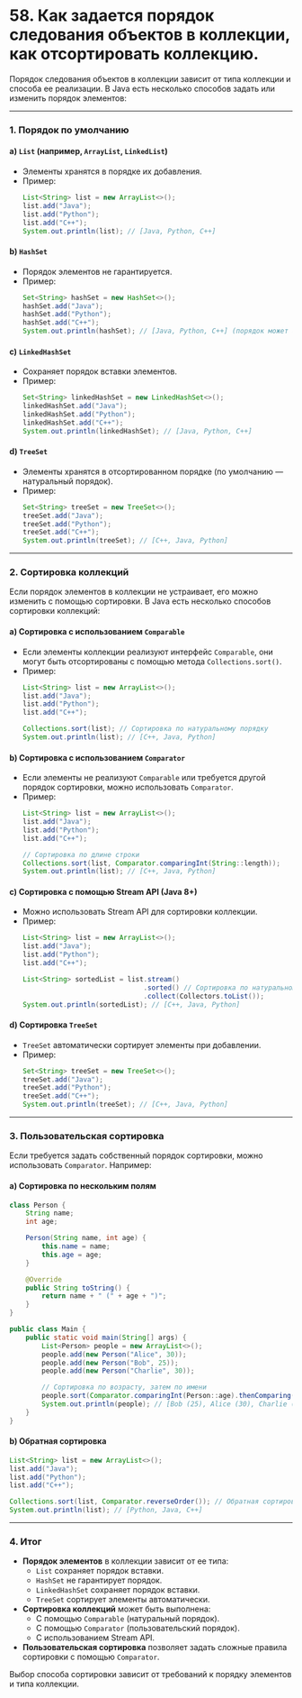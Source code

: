 # 58. Как задается порядок следования объектов в коллекции, как отсортировать коллекцию.

Порядок следования объектов в коллекции зависит от типа коллекции и способа ее реализации. В Java есть несколько способов задать или изменить порядок элементов:

---

### **1. Порядок по умолчанию**

#### a) **`List` (например, `ArrayList`, `LinkedList`)**
- Элементы хранятся в порядке их добавления.
- Пример:
  ```java
  List<String> list = new ArrayList<>();
  list.add("Java");
  list.add("Python");
  list.add("C++");
  System.out.println(list); // [Java, Python, C++]
  ```

#### b) **`HashSet`**
- Порядок элементов не гарантируется.
- Пример:
  ```java
  Set<String> hashSet = new HashSet<>();
  hashSet.add("Java");
  hashSet.add("Python");
  hashSet.add("C++");
  System.out.println(hashSet); // [Java, Python, C++] (порядок может быть любым)
  ```

#### c) **`LinkedHashSet`**
- Сохраняет порядок вставки элементов.
- Пример:
  ```java
  Set<String> linkedHashSet = new LinkedHashSet<>();
  linkedHashSet.add("Java");
  linkedHashSet.add("Python");
  linkedHashSet.add("C++");
  System.out.println(linkedHashSet); // [Java, Python, C++]
  ```

#### d) **`TreeSet`**
- Элементы хранятся в отсортированном порядке (по умолчанию — натуральный порядок).
- Пример:
  ```java
  Set<String> treeSet = new TreeSet<>();
  treeSet.add("Java");
  treeSet.add("Python");
  treeSet.add("C++");
  System.out.println(treeSet); // [C++, Java, Python]
  ```

---

### **2. Сортировка коллекций**

Если порядок элементов в коллекции не устраивает, его можно изменить с помощью сортировки. В Java есть несколько способов сортировки коллекций:

#### a) **Сортировка с использованием `Comparable`**
- Если элементы коллекции реализуют интерфейс `Comparable`, они могут быть отсортированы с помощью метода `Collections.sort()`.
- Пример:
  ```java
  List<String> list = new ArrayList<>();
  list.add("Java");
  list.add("Python");
  list.add("C++");

  Collections.sort(list); // Сортировка по натуральному порядку
  System.out.println(list); // [C++, Java, Python]
  ```

#### b) **Сортировка с использованием `Comparator`**
- Если элементы не реализуют `Comparable` или требуется другой порядок сортировки, можно использовать `Comparator`.
- Пример:
  ```java
  List<String> list = new ArrayList<>();
  list.add("Java");
  list.add("Python");
  list.add("C++");

  // Сортировка по длине строки
  Collections.sort(list, Comparator.comparingInt(String::length));
  System.out.println(list); // [C++, Java, Python]
  ```

#### c) **Сортировка с помощью Stream API (Java 8+)**
- Можно использовать Stream API для сортировки коллекции.
- Пример:
  ```java
  List<String> list = new ArrayList<>();
  list.add("Java");
  list.add("Python");
  list.add("C++");

  List<String> sortedList = list.stream()
                                .sorted() // Сортировка по натуральному порядку
                                .collect(Collectors.toList());
  System.out.println(sortedList); // [C++, Java, Python]
  ```

#### d) **Сортировка `TreeSet`**
- `TreeSet` автоматически сортирует элементы при добавлении.
- Пример:
  ```java
  Set<String> treeSet = new TreeSet<>();
  treeSet.add("Java");
  treeSet.add("Python");
  treeSet.add("C++");
  System.out.println(treeSet); // [C++, Java, Python]
  ```

---

### **3. Пользовательская сортировка**

Если требуется задать собственный порядок сортировки, можно использовать `Comparator`. Например:

#### a) **Сортировка по нескольким полям**
```java
class Person {
    String name;
    int age;

    Person(String name, int age) {
        this.name = name;
        this.age = age;
    }

    @Override
    public String toString() {
        return name + " (" + age + ")";
    }
}

public class Main {
    public static void main(String[] args) {
        List<Person> people = new ArrayList<>();
        people.add(new Person("Alice", 30));
        people.add(new Person("Bob", 25));
        people.add(new Person("Charlie", 30));

        // Сортировка по возрасту, затем по имени
        people.sort(Comparator.comparingInt(Person::age).thenComparing(Person::name));
        System.out.println(people); // [Bob (25), Alice (30), Charlie (30)]
    }
}
```

#### b) **Обратная сортировка**
```java
List<String> list = new ArrayList<>();
list.add("Java");
list.add("Python");
list.add("C++");

Collections.sort(list, Comparator.reverseOrder()); // Обратная сортировка
System.out.println(list); // [Python, Java, C++]
```

---

### **4. Итог**

- **Порядок элементов** в коллекции зависит от ее типа:
  - `List` сохраняет порядок вставки.
  - `HashSet` не гарантирует порядок.
  - `LinkedHashSet` сохраняет порядок вставки.
  - `TreeSet` сортирует элементы автоматически.
- **Сортировка коллекций** может быть выполнена:
  - С помощью `Comparable` (натуральный порядок).
  - С помощью `Comparator` (пользовательский порядок).
  - С использованием Stream API.
- **Пользовательская сортировка** позволяет задать сложные правила сортировки с помощью `Comparator`.

Выбор способа сортировки зависит от требований к порядку элементов и типа коллекции.
